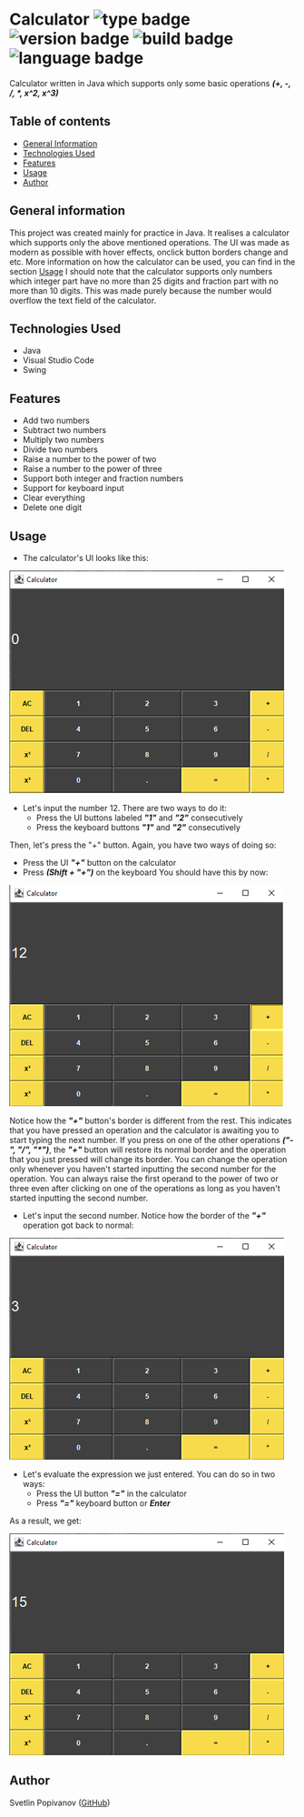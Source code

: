 # Calculator ![type badge](https://img.shields.io/badge/type-own%20project-brightgreen) ![version badge](https://img.shields.io/badge/version-v1.0.0-blue) ![build badge](https://img.shields.io/badge/build-passing-success) ![language badge](https://img.shields.io/badge/language-Java-yellow)

Calculator written in Java which supports only some basic operations ***(+, -, /, \*, x^2, x^3)***

## Table of contents

* [General Information](#general-information)
* [Technologies Used](#technologies-used)
* [Features](#features)
* [Usage](#usage)
* [Author](#author)

## General information

This project was created mainly for practice in Java. It realises a calculator which supports only the above mentioned operations. The UI was made as modern as possible with hover effects, onclick button borders change and etc. More information on how the calculator can be used, you can find in the section [Usage](#usage) I should note that the calculator supports only numbers which integer part have no more than 25 digits and fraction part with no more than 10 digits. This was made purely because the number would overflow the text field of the calculator.

## Technologies Used

* Java
* Visual Studio Code
* Swing

## Features

* Add two numbers
* Subtract two numbers
* Multiply two numbers
* Divide two numbers
* Raise a number to the power of two
* Raise a number to the power of three
* Support both integer and fraction numbers
* Support for keyboard input
* Clear everything
* Delete one digit

## Usage

* The calculator's UI looks like this:

![calculator look snip](https://github.com/Svetlin12/Calculator/blob/main/screenshots/calculator-snip-1.PNG)

* Let's input the number 12. There are two ways to do it:
  * Press the UI buttons labeled ***"1"*** and ***"2"*** consecutively
  * Press the keyboard buttons ***"1"*** and ***"2"*** consecutively

Then, let's press the "+" button. Again, you have two ways of doing so:
  * Press the UI ***"+"*** button on the calculator
  * Press ***(Shift + "+")*** on the keyboard
You should have this by now:

![calculator first input snip](https://github.com/Svetlin12/Calculator/blob/main/screenshots/calculator-snip-2.PNG)

Notice how the ***"+"*** button's border is different from the rest. This indicates that you have pressed an operation and the calculator is awaiting you to start typing the next number. If you press on one of the other operations ***("-", "/", "\*")***, the ***"+"*** button will restore its normal border and the operation that you just pressed will change its border. You can change the operation only whenever you haven't started inputting the second number for the operation. You can always raise the first operand to the power of two or three even after clicking on one of the operations as long as you haven't started inputting the second number.

* Let's input the second number. Notice how the border of the ***"+"*** operation got back to normal:

![calculator second input snip](https://github.com/Svetlin12/Calculator/blob/main/screenshots/calculator-snip-3.PNG)

* Let's evaluate the expression we just entered. You can do so in two ways:
  * Press the UI button ***"="*** in the calculator
  * Press ***"="*** keyboard button or ***Enter***
 
As a result, we get:

![calculator result snip](https://github.com/Svetlin12/Calculator/blob/main/screenshots/calculator-snip-4.PNG)

## Author

Svetlin Popivanov ([GitHub](https://github.com/Svetlin12)) 
